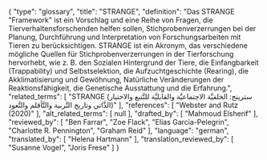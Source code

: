 {
    "type": "glossary",
    "title": "STRANGE",
    "definition": "Das STRANGE \"Framework\" ist ein Vorschlag und eine Reihe von Fragen, die Tierverhaltensforschenden helfen sollen, Stichprobenverzerrungen bei der Planung, Durchführung und Interpretation von Forschungsarbeiten mit Tieren zu berücksichtigen. STRANGE ist ein Akronym, das verschiedene mögliche Quellen für Stichprobenverzerrungen in der Tierforschung hervorhebt, wie z. B. den Sozialen Hintergrund der Tiere, die Einfangbarkeit (Trappability) und Selbstselektion, die Aufzuchtgeschichte (Rearing), die Akklimatisierung und Gewöhnung, Natürliche Veränderungen der Reaktionsfähigkeit, die Genetische Ausstattung und die Erfahrung.",
    "related_terms": [
        "STRANGE (سترينج: الخلفيَّة الاجتماعيَّة والقابليَّة للتَّتبع والاختيار الذَّاتي وتاريخ التَّربية والتَّأقلم والتَّعود)"
    ],
    "references": [
        "Webster and Rutz (2020)"
    ],
    "alt_related_terms": [
        null
    ],
    "drafted_by": [
        "Mahmoud Elsherif"
    ],
    "reviewed_by": [
        "Ben Farrar",
        "Zoe Flack",
        "Elias Garcia-Pelegrin",
        "Charlotte R. Pennington",
        "Graham Reid"
    ],
    "language": "german",
    "translated_by": [
        "Helena Hartmann"
    ],
    "translation_reviewed_by": [
        "Susanne Vogel",
        "Joris Frese"
    ]
}